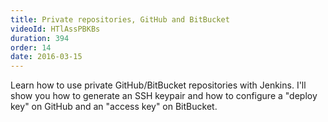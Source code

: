 ```yaml
---
title: Private repositories, GitHub and BitBucket
videoId: HTlAssPBKBs
duration: 394
order: 14
date: 2016-03-15
---
```


Learn how to use private GitHub/BitBucket repositories with Jenkins. I'll show you how to generate an SSH keypair and how to configure a "deploy key" on GitHub and an "access key" on BitBucket.